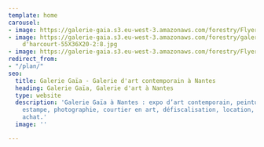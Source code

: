 ```yaml
---
template: home
carousel:
- image: https://galerie-gaia.s3.eu-west-3.amazonaws.com/forestry/FlyerGAIA-TOMA_220103-BAT1.jpg
- image: https://galerie-gaia.s3.eu-west-3.amazonaws.com/forestry/galerie-gaia-victoire
    d'harcourt-55X36X20-2:8.jpg
- image: https://galerie-gaia.s3.eu-west-3.amazonaws.com/forestry/FlyerGAIA-TOMA_220103-BAT3.jpg
redirect_from:
- "/plan/"
seo:
  title: Galerie Gaïa - Galerie d'art contemporain à Nantes
  heading: Galerie Gaïa, Galerie d'art à Nantes
  type: website
  description: 'Galerie Gaïa à Nantes : expo d’art contemporain, peinture, sculpture,
    estampe, photographie, courtier en art, défiscalisation, location, prêt avant
    achat.'
  image: ''

---
```

